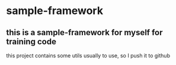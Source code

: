# sample-framework
## this is a sample-framework for myself for training code
this project contains some utils usually to use, so I push it to github
